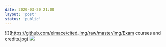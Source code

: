 ```yaml
---
date: 2020-03-20 21:00
layout: 'post'
status: 'public'
---
```


![](https://github.com/elmace/cited_img/raw/master/img/Exam courses and credits.jpg)
![](http://)